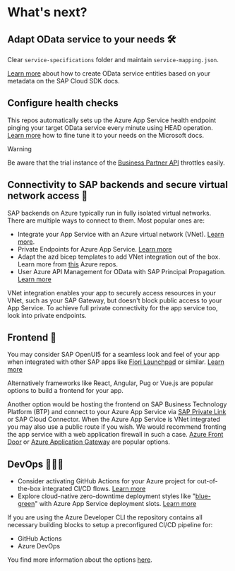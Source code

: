# What's next?

## Adapt OData service to your needs 🛠

Clear `service-specifications` folder and maintain `service-mapping.json`.

[Learn more](https://sap.github.io/cloud-sdk/docs/js/tutorials/getting-started/execute-an-odata-request#generate-service-entities) about how to create OData service entities based on your metadata on the SAP Cloud SDK docs.

## Configure health checks

This repos automatically sets up the Azure App Service health endpoint pinging your target OData service every minute using HEAD operation. [Learn more](https://learn.microsoft.com/azure/app-service/monitor-instances-health-check?tabs=dotnet#configuration) how to fine tune it to your needs on the Microsoft docs.

> [!WARNING]
> Be aware that the trial instance of the [Business Partner API](https://api.sap.com/api/API_BUSINESS_PARTNER/overview) throttles easily.

## Connectivity to SAP backends and secure virtual network access 🔌

SAP backends on Azure typically run in fully isolated virtual networks. There are multiple ways to connect to them. Most popular ones are:

* Integrate your App Service with an Azure virtual network (VNet). [Learn more](https://learn.microsoft.com/azure/app-service/configure-vnet-integration-enable).
* Private Endpoints for Azure App Service. [Learn more](https://learn.microsoft.com/azure/app-service/networking/private-endpoint?source=recommendations)
* Adapt the azd bicep templates to add VNet integration out of the box. Learn more from [this](https://github.com/Azure-Samples/virtual-network-integration-recipes) Azure repos.
* User Azure API Management for OData with SAP Principal Propagation. [Learn more](https://learn.microsoft.com/azure/api-management/sap-api#production-considerations)

VNet integration enables your app to securely access resources in your VNet, such as your SAP Gateway, but doesn't block public access to your App Service. To achieve full private connectivity for the app service too, look into private endpoints.

## Frontend 📱

You may consider SAP OpenUI5 for a seamless look and feel of your app when integrated with other SAP apps like [Fiori Launchpad](https://experience.sap.com/fiori-design-web/launchpad/) or similar. [Learn more](https://openui5.hana.ondemand.com/)

Alternatively frameworks like React, Angular, Pug or Vue.js are popular options to build a frontend for your app.

Another option would be hosting the frontend on SAP Business Technology Platform (BTP) and connect to your Azure App Service via [SAP Private Link](https://help.sap.com/docs/PRIVATE_LINK/42acd88cb4134ba2a7d3e0e62c9fe6cf/e9cc67716a3a41c9885862661e6c4234.html) or SAP Cloud Connector. When the Azure App Service is VNet integrated you may also use a public route if you wish. We would recommend fronting the app service with a web application firewall in such a case. [Azure Front Door](https://learn.microsoft.com/azure/frontdoor/quickstart-create-front-door) or [Azure Application Gateway](https://learn.microsoft.com/azure/app-service/networking/app-gateway-with-service-endpoints) are popular options.

## DevOps 👩🏾‍💻

* Consider activating GitHub Actions for your Azure project for out-of-the-box integrated CI/CD flows. [Learn more](https://docs.microsoft.com/azure/app-service/deploy-github-actions?tabs=applevel)
* Explore cloud-native zero-downtime deployment styles like "[blue-green](https://learn.microsoft.com/azure/architecture/example-scenario/blue-green-spring/blue-green-spring)" with Azure App Service deployment slots. [Learn more](https://docs.microsoft.com/azure/app-service/deploy-staging-slots)

If you are using the Azure Developer CLI the repository contains all necessary building blocks to setup a preconfigured CI/CD pipeline for:

* GitHub Actions
* Azure DevOps

You find more information about the options [here](AZD-CICD-SETUP.md).
